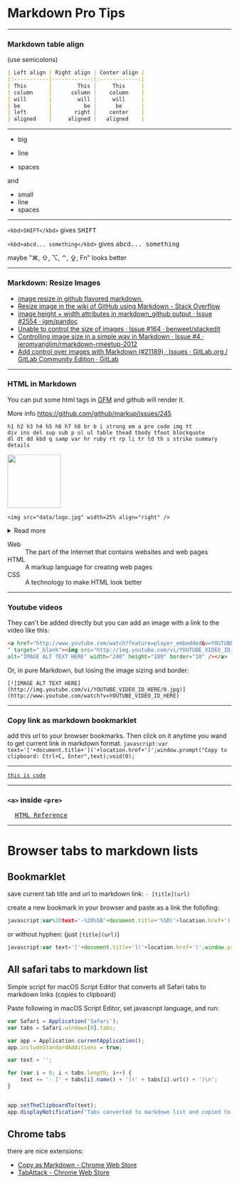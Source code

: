 # Markdown Pro Tips
---
### Markdown table align
(use semicolons)
```md
| Left align | Right align | Center align |
|:-----------|------------:|:------------:|
| This       |        This |     This     |
| column     |      column |    column    |
| will       |        will |     will     |
| be         |          be |      be      |
| left       |       right |    center    |
| aligned    |     aligned |   aligned    |
```

---

* big

* line

* spaces

and

* small
* line
* spaces

---

`<kbd>SHIFT</kbd>` gives <kbd>SHIFT</kbd>

`<kbd>abcd... something</kbd>` gives <kbd>abcd... something</kbd>

maybe "⌘, ⇧, ⌥, ⌃, ⇪, Fn" looks better

---

### Markdown: Resize Images
* [image resize in github flavored markdown.](https://gist.github.com/uupaa/f77d2bcf4dc7a294d109)
* [Resize image in the wiki of GitHub using Markdown - Stack Overflow](http://stackoverflow.com/questions/24383700/resize-image-in-the-wiki-of-github-using-markdown)
* [image height + width attributes in markdown_github output · Issue #2554 · jgm/pandoc](https://github.com/jgm/pandoc/issues/2554)
* [Unable to control the size of images · Issue #164 · benweet/stackedit](https://github.com/benweet/stackedit/issues/164)
* [Controlling image size in a simple way in Markdown · Issue #4 · jeromyanglim/rmarkdown-rmeetup-2012](https://github.com/jeromyanglim/rmarkdown-rmeetup-2012/issues/4)
* [Add control over images with Markdown (#21189) · Issues · GitLab.org / GitLab Community Edition · GitLab](https://gitlab.com/gitlab-org/gitlab-ce/issues/21189)

---

### HTML in Markdown
You can put some html tags in [GFM](https://guides.github.com/features/mastering-markdown/#GitHub-flavored-markdown) and github will render it.

More info https://github.com/github/markup/issues/245

```
h1 h2 h3 h4 h5 h6 h7 h8 br b i strong em a pre code img tt
div ins del sup sub p ol ul table thead tbody tfoot blockquote
dl dt dd kbd q samp var hr ruby rt rp li tr td th s strike summary details
```

<img height="120" width="120" src="http://htmlreference.io/images/boat.jpg">

`<img src="data/logo.jpg" width=25% align="right" />`

<details>
  <summary>Read more</summary>
  <p>Lorem ipsum dolor sit amet, consectetur adipiscing elit. Donec viverra nec nulla vitae mollis.</p>
</details>

<dl>
  <dt>Web</dt>
  <dd>The part of the Internet that contains websites and web pages</dd>
  <dt>HTML</dt>
  <dd>A markup language for creating web pages</dd>
  <dt>CSS</dt>
  <dd>A technology to make HTML look better</dd>
</dl>

---

### Youtube videos

They can't be added directly but you can add an image with a link to the video like this:

```html
<a href="http://www.youtube.com/watch?feature=player_embedded&v=YOUTUBE_VIDEO_ID_HERE
" target="_blank"><img src="http://img.youtube.com/vi/YOUTUBE_VIDEO_ID_HERE/0.jpg" 
alt="IMAGE ALT TEXT HERE" width="240" height="180" border="10" /></a>
```

Or, in pure Markdown, but losing the image sizing and border:

```
[![IMAGE ALT TEXT HERE](http://img.youtube.com/vi/YOUTUBE_VIDEO_ID_HERE/0.jpg)](http://www.youtube.com/watch?v=YOUTUBE_VIDEO_ID_HERE)
```

---

### Copy link as markdown bookmarklet
add this url to your browser bookmarks. Then click on it anytime you wand to get current link in markdown format.
`javascript:var text='['+document.title+']('+location.href+')';window.prompt("Copy to clipboard: Ctrl+C, Enter",text);void(0);`

---

[`this is code`](https://this_is_url/)

---

### `<a>` inside `<pre>`
<pre>
  <a href="http://htmlreference.io">HTML Reference</a>
</pre>

---

# Browser tabs to markdown lists
## Bookmarklet
save current tab title and url to markdown link: `- [title](url)`

create a new bookmark in your browser and paste as a link the follofing:
```js
javascript:var%20text='-%20%5B'+document.title+'%5D('+location.href+')';window.prompt(%22Copy%20to%20clipboard:%20Ctrl+C,%20Enter%22,text);void(0);
```

or without hyphen: (just `[title](url)`)
```js
javascript:var text='['+document.title+']('+location.href+')';window.prompt("Copy to clipboard: Ctrl+C, Enter",text);void(0);
```

## All safari tabs to markdown list
Simple script for macOS Script Editor that converts all Safari tabs to markdown links (copies to clipboard)

Paste following in macOS Script Editor, set javascript language, and run:
```js
var Safari = Application('Safari');
var tabs = Safari.windows[0].tabs;

var app = Application.currentApplication();
app.includeStandardAdditions = true;

var text = '';

for (var i = 0; i < tabs.length; i++) {
    text += '- [' + tabs[i].name() + '](' + tabs[i].url() + ')\n';
}


app.setTheClipboardTo(text);
app.displayNotification('Tabs converted to markdown list and copied to clipboard');
```
## Chrome tabs
there are nice extensions: 
- [Copy as Markdown - Chrome Web Store](https://chrome.google.com/webstore/detail/copy-as-markdown/fkeaekngjflipcockcnpobkpbbfbhmdn)
- [TabAttack - Chrome Web Store](https://chrome.google.com/webstore/detail/tabattack/ginflokhdahakklidfjlogllkkhokidj)
